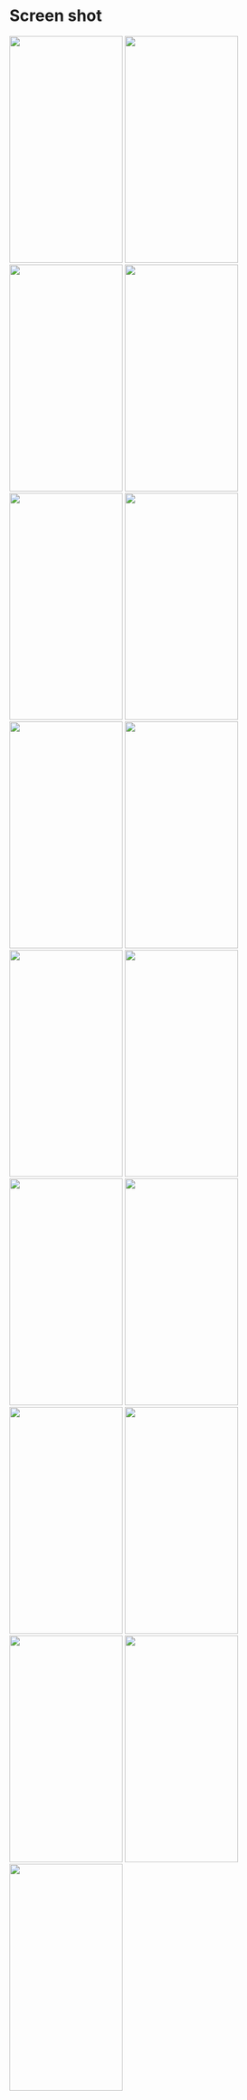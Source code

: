 # Screen shot

<img src = "https://user-images.githubusercontent.com/53982895/158426198-3edae4e1-cec1-45c2-bad8-0a501dcfa009.png" width = "200" height = "400">  <img src = "https://user-images.githubusercontent.com/53982895/158426219-38e04022-1167-4bbe-8bc4-b3eb02063b77.png" width = "200" height = "400">
<img src = "https://user-images.githubusercontent.com/53982895/158909885-62221700-b7c7-4e72-9b09-12e21e9a151f.png" width = "200" height = "400">  <img src = "https://user-images.githubusercontent.com/53982895/158909891-a5cb3084-89bc-478f-bc26-c5d9c39cd199.png" width = "200" height = "400">
<img src = "https://user-images.githubusercontent.com/53982895/158910083-8806aa59-9fa0-443c-a3e3-71ccf643aabb.png" width = "200" height = "400">  <img src = "https://user-images.githubusercontent.com/53982895/158910124-27e5dbb8-86d9-4f72-9af6-9a9ce83cd8a2.png" width = "200" height = "400">
<img src = "https://user-images.githubusercontent.com/53982895/158426377-9ddee33d-2afd-441f-82c1-e6e932dcfaf6.png" width = "200" height = "400">
<img src = "https://user-images.githubusercontent.com/53982895/158426418-35632b3d-ae76-4ef9-8db3-618c14500afe.png" width = "200" height = "400">  <img src = "https://user-images.githubusercontent.com/53982895/158426460-8c90f355-691a-4d41-9746-34ee247dc196.png" width = "200" height = "400">
<img src = "https://user-images.githubusercontent.com/53982895/158426482-a989fb4f-d30d-470e-bf6b-cb05fb2d1943.png" width = "200" height = "400">  <img src = "https://user-images.githubusercontent.com/53982895/158426503-be2cf307-764e-4f31-a2d5-f70872039d7d.png" width = "200" height = "400">
<img src = "https://user-images.githubusercontent.com/53982895/158426534-fd799308-73ee-40b3-b581-c01a9ffb769d.png" width = "200" height = "400">  <img src = "https://user-images.githubusercontent.com/53982895/158426578-fa61889a-9b13-4164-8b8e-b74179f3fd05.png" width = "200" height = "400">
<img src = "https://user-images.githubusercontent.com/53982895/158426599-fb0d49da-f209-462b-aa64-4adf0f36544e.png" width = "200" height = "400">  <img src = "https://user-images.githubusercontent.com/53982895/158426626-ddeaa4ca-b564-4daa-807b-9a02ceceb31d.png" width = "200" height = "400">
<img src = "https://user-images.githubusercontent.com/53982895/158427208-7a5a21d1-64b4-4f63-aa30-31d881fa6563.png" width = "200" height = "400">  <img src = "https://user-images.githubusercontent.com/53982895/158427271-aa309c57-60a4-4b24-8aaa-92d4c5184e48.png" width = "200" height = "400">
